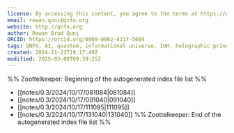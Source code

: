 ```yaml
---
license: By accessing this content, you agree to the terms at https://qnfo.org/LICENSE
email: rowan.quni@qnfo.org
website: http://qnfo.org
author: Rowan Brad Quni
ORCID: https://orcid.org/0009-0002-4317-5604
tags: QNFO, AI, quantum, informational universe, IUH, holographic principle
created: 2024-11-22T19:17:49Z
modified: 2025-03-08T09:39:25Z
---
```


%% Zoottelkeeper: Beginning of the autogenerated index file list %%
-  [[notes/0.3/2024/10/17/081084|081084]]
-  [[notes/0.3/2024/10/17/091040|091040]]
-  [[notes/0.3/2024/10/17/111095|111095]]
-  [[notes/0.3/2024/10/17/131040|131040]]
%% Zoottelkeeper: End of the autogenerated index file list %%
